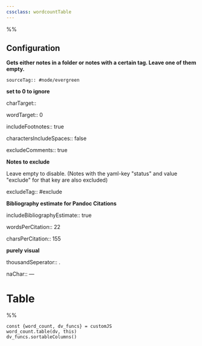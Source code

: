 ```yaml
---
cssclass: wordcountTable
---
```


%%

## Configuration

**Gets either notes in a folder or notes with a certain tag. Leave one of them empty.**

`sourceTag:: #node/evergreen
`

**set to 0 to ignore**

charTarget:: 

wordTarget:: 0

includeFootnotes:: true

charactersIncludeSpaces:: false

excludeComments:: true

**Notes to exclude**

Leave empty to disable. (Notes with the yaml-key "status" and value "exclude" for that key are also excluded)

excludeTag:: #exclude

**Bibliography estimate for Pandoc Citations**

includeBibliographyEstimate:: true

wordsPerCitation:: 22

charsPerCitation:: 155

**purely visual**

thousandSeperator:: .

naChar:: —

# Table

%%
```dataviewjs
const {word_count, dv_funcs} = customJS
word_count.table(dv, this)
dv_funcs.sortableColumns()

```
